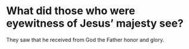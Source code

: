 # What did those who were eyewitness of Jesus’ majesty see?

They saw that he received from God the Father honor and glory.
